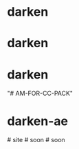 # darken
# darken
# darken
"# AM-FOR-CC-PACK" 
# darken-ae
#   s i t e  
 #   s o o n  
 #   s o o n  
 